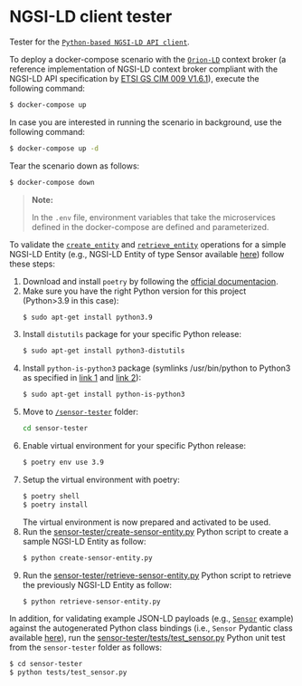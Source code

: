 # NGSI-LD client tester

Tester for the [`Python-based NGSI-LD API client`](https://github.com/giros-dit/python-ngsi-ld-client/tree/1.6.1).

To deploy a docker-compose scenario with the [`Orion-LD`](https://github.com/FIWARE/context.Orion-LD) context broker (a reference implementation of NGSI-LD context broker compliant with the  NGSI-LD API specification by [ETSI GS CIM 009 V1.6.1](https://www.etsi.org/deliver/etsi_gs/CIM/001_099/009/01.06.01_60/gs_CIM009v010601p.pdf)), execute the following command:
```bash
$ docker-compose up
```

In case you are interested in running the scenario in background, use the following command:
```bash
$ docker-compose up -d
```

Tear the scenario down as follows:
```bash
$ docker-compose down
```

> **Note:**
>
> In the `.env` file, environment variables that take the microservices defined in the docker-compose are defined and parameterized.

To validate the [`create_entity`](https://github.com/giros-dit/python-ngsi-ld-client/blob/1.6.1/docs/ContextInformationProvisionApi.md#create_entity) and [`retrieve_entity`](https://github.com/giros-dit/python-ngsi-ld-client/blob/1.6.1/docs/ContextInformationConsumptionApi.md#retrieve_entity) operations for a simple NGSI-LD Entity (e.g., NGSI-LD Entity of type Sensor available [here](sensor-tester/example/example-normalized.json)) follow these steps:
1. Download and install `poetry` by following the [official documentacion](https://python-poetry.org/docs/master/#installing-with-the-official-installer).
2. Make sure you have the right Python version for this project (Python>3.9 in this case):
     ```bash
    $ sudo apt-get install python3.9
    ```
3. Install `distutils` package for your specific Python release:
    ```bash
    $ sudo apt-get install python3-distutils
    ```
4. Install `python-is-python3` package (symlinks /usr/bin/python to Python3 as specified in [link 1](https://askubuntu.com/questions/1296790/python-is-python3-package-in-ubuntu-20-04-what-is-it-and-what-does-it-actually) and [link 2](https://stackoverflow.com/questions/61921940/running-poetry-fails-with-usr-bin-env-python-no-such-file-or-directory)):
    ```bash
    $ sudo apt-get install python-is-python3
    ```
5. Move to [`/sensor-tester`](sensor-tester/) folder:
    ```bash
    cd sensor-tester
    ```
6. Enable virtual environment for your specific Python release:
    ```bash
    $ poetry env use 3.9
    ```
7. Setup the virtual environment with poetry:
    ```bash
    $ poetry shell
    $ poetry install
    ```
    The virtual environment is now prepared and activated to be used.
8. Run the [sensor-tester/create-sensor-entity.py](sensor-tester/create-sensor-entity.py) Python script to create a sample NGSI-LD Entity as follow:
    ```bash
    $ python create-sensor-entity.py
    ```
9. Run the [sensor-tester/retrieve-sensor-entity.py](sensor-tester/retrieve-sensor-entity.py) Python script to retrieve the previously NGSI-LD Entity as follow:
    ```bash
    $ python retrieve-sensor-entity.py
    ```

In addition, for validating example JSON-LD payloads (e.g., [`Sensor`](sensor-tester/example/example-normalized.json) example) against the autogenerated Python class bindings (i.e., `Sensor` Pydantic class available [here](https://github.com/giros-dit/python-ngsi-ld-client/blob/1.6.1/ngsi_ld_client/models/sensor.py)), run the [sensor-tester/tests/test_sensor.py](sensor-tester/tests/test_sensor.py) Python unit test from the `sensor-tester` folder as follows:
```bash
$ cd sensor-tester
$ python tests/test_sensor.py
```
